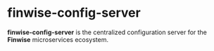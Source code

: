 # finwise-config-server
**finwise-config-server** is the centralized configuration server for the **Finwise** microservices ecosystem.
